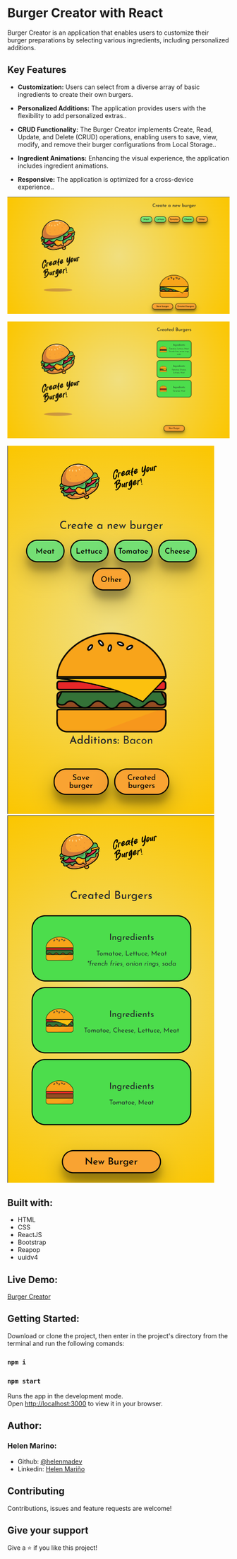 # Burger Creator with React

Burger Creator is an application that enables users to customize their burger preparations by selecting various ingredients, including personalized additions. 

## Key Features

* **Customization:** Users can select from a diverse array of basic ingredients to create their own burgers. 

*  **Personalized Additions:**  The application provides users with the flexibility to add personalized extras..

*  **CRUD Functionality:**  The Burger Creator implements Create, Read, Update, and Delete (CRUD) operations, enabling users to save, view, modify, and remove their burger configurations from Local Storage..

*  **Ingredient Animations:**  Enhancing the visual experience, the application includes ingredient animations.

* **Responsive:**  The application is optimized for a cross-device experience..

![Creation](https://github.com/helenmdev/burger-creator/blob/main/src/Images/creation.png)

![Created Burgers](https://github.com/helenmdev/burger-creator/blob/main/src/Images/created.png)

![Creation Mobile](https://github.com/helenmdev/burger-creator/blob/main/src/Images/creationMob.png)   ![Created Mobile](https://github.com/helenmdev/burger-creator/blob/main/src/Images/createdMob.png) 

## Built with:
* HTML
* CSS
* ReactJS
* Bootstrap
* Reapop
* uuidv4

## Live Demo:

[Burger Creator](https://burgercreator.netlify.app/)

## Getting Started:

Download or clone the project, then enter in the project's directory from the terminal and run the following comands:

### `npm i`
### `npm start`

Runs the app in the development mode.\
Open [http://localhost:3000](http://localhost:3000) to view it in your browser.

## Author:
### Helen Marino:
* Github: [@helenmadev](https://github.com/helenmdev)
* Linkedin: [Helen Mariño](https://www.linkedin.com/in/helenmadev)

## Contributing

Contributions, issues and feature requests are welcome!

## Give your support

Give a ⭐️ if you like this project!

